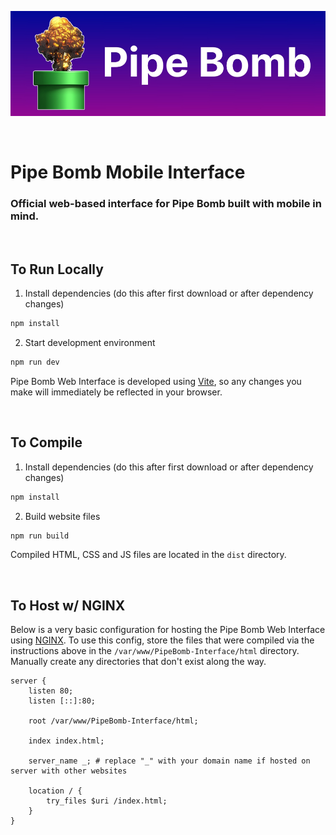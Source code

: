 ![Pipe Bomb Banner](https://raw.githubusercontent.com/Pipe-Bomb/.github/master/assets/github/Banner.jpg)

&nbsp;

# Pipe Bomb Mobile Interface
### Official web-based interface for Pipe Bomb built with mobile in mind.

&nbsp;

## To Run Locally

1. Install dependencies (do this after first download or after dependency changes)

```sh
npm install
```

2. Start development environment

```sh
npm run dev
```

Pipe Bomb Web Interface is developed using [Vite](https://vitejs.dev/), so any changes you make will immediately be reflected in your browser.

&nbsp;

## To Compile

1. Install dependencies (do this after first download or after dependency changes)

```sh
npm install
```

2. Build website files

```sh
npm run build
```

Compiled HTML, CSS and JS files are located in the `dist` directory.

&nbsp;

## To Host w/ NGINX

Below is a very basic configuration for hosting the Pipe Bomb Web Interface using [NGINX](https://www.nginx.com). To use this config, store the files that were compiled via the instructions above in the `/var/www/PipeBomb-Interface/html` directory. Manually create any directories that don't exist along the way.

```nginx
server {
	listen 80;
	listen [::]:80;

	root /var/www/PipeBomb-Interface/html;

	index index.html;

	server_name _; # replace "_" with your domain name if hosted on server with other websites

	location / {
		try_files $uri /index.html;
	}
}
```
